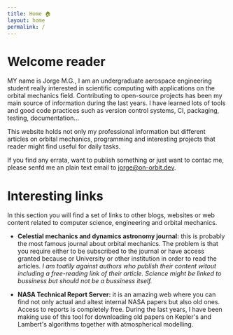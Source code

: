 ```yaml
---
title: Home 🏠
layout: home
permalink: /
---
```


# Welcome reader

MY name is Jorge M.G., I am an undergraduate aerospace engineering student
really interested in scientific computing with applications on the orbital
mechanics field. Contributing to open-source projects has been my main source
of information during the last years. I have learned lots of tools and good
code practices such as version control systems, CI, packaging, testing,
documentation...

This website holds not only my professional information but different articles
on orbital mechanics, programming and interesting projects that reader might
find useful for daily tasks.

If you find any errata, want to publish something or just want to contac me,
please senfd me an plain text email to jorge@on-orbit.dev.

# Interesting links

In this section you will find a set of links to other blogs, websites or web
content related to computer science, engineering and orbital mechanics.

- **Celestial mechanics and dynamics astronomy journal:** this is probably the
    most famous journal about orbital mechanics. The problem is that you
    require either to be subscribed to the journal or have access granted
    because or University or other institution in order to read the articles.
    *I am toatlly against authors who publish their content witout including a
    free-reading link of their article. Science might be linked to bussiness
    but should not be a bussiness itself.*

- **NASA Technical Report Server:** it is an amazing web where you can find not
    only actual and altest internal NASA papers but also old ones. Access to
    reports is completely free. During the last years, I have been making use
    of this tool for downloading old papers on Kepler's and Lambert's
    algorithms together with atmospherical modelling.
